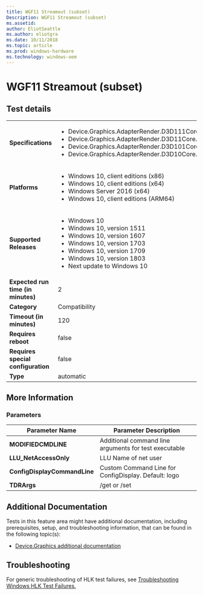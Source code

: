 ```yaml
---
title: WGF11 Streamout (subset)
Description: WGF11 Streamout (subset)
ms.assetid: 
author: EliotSeattle
ms.author: eliotgra
ms.date: 10/11/2018
ms.topic: article
ms.prod: windows-hardware
ms.technology: windows-oem
---
```


# WGF11 Streamout (subset)



## Test details
|||
|---|---|
| **Specifications**  | <ul><li>Device.Graphics.AdapterRender.D3D111Core.D3D111CorePrimary</li><li>Device.Graphics.AdapterRender.D3D11Core.D3D11CorePrimary</li><li>Device.Graphics.AdapterRender.D3D101Core.D3D101CorePrimary</li><li>Device.Graphics.AdapterRender.D3D10Core.D3D10CorePrimary</li></ul> |  
| **Platforms**   | <ul><li>Windows 10, client editions (x86)</li><li>Windows 10, client editions (x64)</li><li>Windows Server 2016 (x64)</li><li>Windows 10, client editions (ARM64)</li></ul> |
| **Supported Releases** | <ul><li>Windows 10</li><li>Windows 10, version 1511</li><li>Windows 10, version 1607</li><li>Windows 10, version 1703</li><li>Windows 10, version 1709</li><li>Windows 10, version 1803</li><li>Next update to Windows 10</li></ul> |
|**Expected run time (in minutes)**| 2 |
|**Category**| Compatibility |
|**Timeout (in minutes)**| 120 |
|**Requires reboot**| false |
|**Requires special configuration**| false |
|**Type**| automatic |

## More Information
### Parameters
| Parameter Name | Parameter Description |
| --- | --- |
| **MODIFIEDCMDLINE** | Additional command line arguments for test executable |
| **LLU_NetAccessOnly** | LLU Name of net user |
| **ConfigDisplayCommandLine** | Custom Command Line for ConfigDisplay. Default: logo |
| **TDRArgs** | /get or /set |



## Additional Documentation
Tests in this feature area might have additional documentation, including prerequisites, setup, and troubleshooting information, that can be found in the following topic(s): <ul><li>[Device.Graphics additional documentation](https:\//docs.microsoft.com/en-us/windows-hardware/test/hlk/testref/device-graphics-additional-documentation.md)</li></ul>

## Troubleshooting
For generic troubleshooting of HLK test failures, see [Troubleshooting Windows HLK Test Failures.](https://docs.microsoft.com/en-us/windows-hardware/HLK/troubleshooting.html)